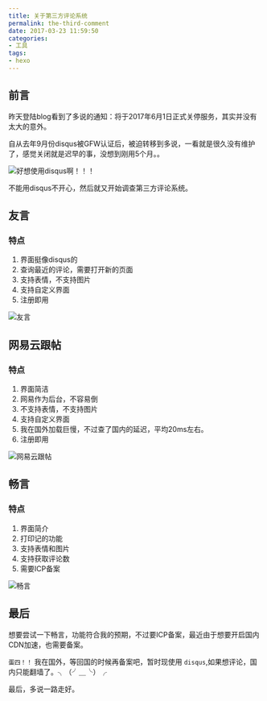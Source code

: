 ```yaml
---
title: 关于第三方评论系统
permalink: the-third-comment
date: 2017-03-23 11:59:50
categories:
- 工具
tags:
- hexo
---
```

## 前言
昨天登陆blog看到了多说的通知：将于2017年6月1日正式关停服务，其实并没有太大的意外。

自从去年9月份disqus被GFW认证后，被迫转移到多说，一看就是很久没有维护了，感觉关闭就是迟早的事，没想到刚用5个月。。

![好想使用disqus啊！！！](http://img.saodiyang.com/FiTeQPGuPt1W5BuUj2NcruE_eHkv.jpg)

不能用disqus不开心，然后就又开始调查第三方评论系统。

## 友言
### 特点
1. 界面挺像disqus的
2. 查询最近的评论，需要打开新的页面
3. 支持表情，不支持图片
4. 支持自定义界面
5. 注册即用

![友言](http://img.saodiyang.com/Fu3w7t5F_blvaZ2xyRmNaZ70wDJD.png)

## 网易云跟帖
### 特点
1. 界面简洁
2. 网易作为后台，不容易倒
3. 不支持表情，不支持图片
4. 支持自定义界面
5. 我在国外加载巨慢，不过查了国内的延迟，平均20ms左右。
6. 注册即用

![网易云跟帖](http://img.saodiyang.com/Fhb1TtKq7JWIj91gU90Mh4o5Ay12.png)

## 畅言
### 特点
1. 界面简介
2. 打印记的功能
3. 支持表情和图片
4. 支持获取评论数
5. 需要ICP备案

![畅言](http://img.saodiyang.com/FufklpIz5UFXJsiKGGjTP9DnMymz.png)

## 最后
想要尝试一下畅言，功能符合我的预期，不过要ICP备案，最近由于想要开启国内CDN加速，也需要备案。

`蛋四！！` 我在国外，等回国的时候再备案吧，暂时现使用 `disqus`,如果想评论，国内只能翻墙了。╮（╯＿╰）╭

最后，多说一路走好。
